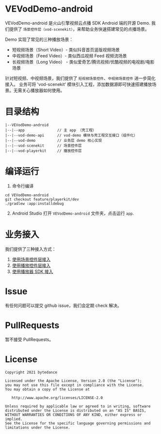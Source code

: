 # VEVodDemo-android

VEVodDemo-android 是火山引擎视频云点播 SDK Android 端的开源 Demo. 我们提供了
`场景控件层（vod-scenekit）`，来帮助业务快速搭建常见的点播场景。

Demo 实现了常见的三种播放场景：

- 短视频场景（Short Video）- 类似抖音首页竖版视频场景
- 中视频场景（Feed Video）- 类似西瓜视频 Feed 视频流场景
- 长视频场景（Long Video） - 类似爱奇艺/腾讯视频/优酷视频的电视剧/电影场景

针对短视频、中视频场景，我们提供了 `短视频场景控件`、`中视频场景控件` 进一步简化接入。 业务可将 'vod-scenekit'
模块引入工程，添加数据源即可快速搭建播放场景。无需关心播放器如何使用。

# 目录结构

```text
|--VEVodDemo-android
|--|--app               // 主 app （壳工程）
|--|--vod-demo-api      // vod-demo 模块与壳工程交互接口（组件化）
|--|--vod-demo          // 业务层 demo 核心实现
|--|--vod-scenekit      // 场景控件层
|--|--vod-playerkit     // 播放控件层
```

# 编译运行

1. 命令行编译

```shell
cd VEVodDemo-android
git checkout feature/playerkit/dev
./gradlew :app:installdebug
```

2. Android Studio 打开 `VEVodDemo-android` 文件夹，点击运行 `app`.

# 业务接入

我们提供了三种接入方式：

1. [使用场景控件层接入](vod-scenekit/README.md)
2. [使用播放控件层接入](vod-playerkit/README.md)
3. [使用播放器 SDK 接入](https://www.volcengine.com/docs/4/65774)

# Issue

有任何问题可以提交 github issue，我们会定期 check 解决。

# PullRequests

暂不接受 PullRequests。

# License

```text
Copyright 2021 bytedance

Licensed under the Apache License, Version 2.0 (the "License");
you may not use this file except in compliance with the License.
You may obtain a copy of the License at

   http://www.apache.org/licenses/LICENSE-2.0

Unless required by applicable law or agreed to in writing, software
distributed under the License is distributed on an "AS IS" BASIS,
WITHOUT WARRANTIES OR CONDITIONS OF ANY KIND, either express or implied.
See the License for the specific language governing permissions and
limitations under the License.
```